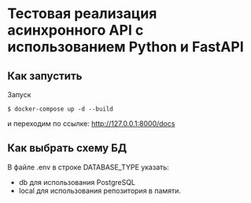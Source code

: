 # Тестовая реализация асинхронного API с использованием Python и FastAPI

## Как запустить 

Запуск

````
$ docker-compose up -d --build
````

и переходим по ссылке: http://127.0.0.1:8000/docs

## Как выбрать схему БД

В файле .env в строке DATABASE_TYPE указать:
- db для использования PostgreSQL
- local для использования репозитория в памяти.

